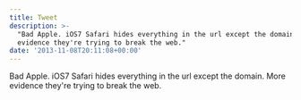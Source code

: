 ```yaml
---
title: Tweet
description: >-
  "Bad Apple. iOS7 Safari hides everything in the url except the domain. More
  evidence they're trying to break the web."
date: '2013-11-08T20:11:08+00:00'
---
```

Bad Apple. iOS7 Safari hides everything in the url except the domain. More evidence they're trying to break the web.
